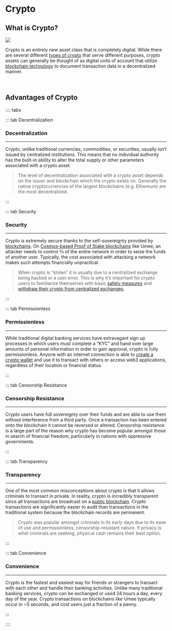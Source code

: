 # Crypto

## What is Crypto?

![](/bg/what-is-crypto.png)

Crypto is an entirely new asset class that is completely digital. While there are several different [types of crypto](/learn-the-basics/crypto-basics/types-of-crypto) that serve different purposes, crypto assets can generally be thought of as digital units of account that utilize [blockchain technology](/learn-the-basics/blockchain-basics/what-is-blockchain) to document transaction data in a decentralized manner. 

<br>

## Advantages of Crypto

:::: tabs

::: tab Decentralization

### Decentralization

****

Crypto, unlike traditional currencies, commodities, or securities, usually isn’t issued by centralized institutions. This means that no individual authority has the built-in ability to alter the total supply or other parameters associated with a crypto asset. 

> The level of decentralization associated with a crypto asset depends on the issuer and blockchain which the crypto exists on. Generally the native cryptocurrencies of the largest blockchains (e.g. Ethereum) are the most decentralized.

:::

::: tab Security

### Security

****

Crypto is extremely secure thanks to the self-sovereignty provided by [blockchains](/learn-the-basics/blockchain-basics/what-is-blockchain). On [Cosmos-based Proof of Stake blockchains](/learn-the-basics/cosmos-basics/what-is-cosmos) like Umee, an attacker needs to control ⅔ of the entire network in order to seize the funds of another user. Typically, the cost associated with attacking a network makes such attempts financially unpractical.

> When crypto is “stolen” it is usually due to a centralized exchange being hacked or a user error. This is why it’s important for crypto users to familiarize themselves with basic [safety measures](/learn-the-basics/crypto-basics/crypto-safety) and [withdraw their crypto from centralized exchanges](/users/getting-started/funding-wallet).

:::

::: tab Permissionless

### Permissionless

****

While traditional digital banking services have extravagant sign up processes in which users must complete a “KYC” and hand over large amounts of personal information in order to gain approval, crypto is fully permissionless. Anyone with an internet connection is able to [create a crypto wallet](/users/getting-started/creating-wallet) and use it to transact with others or access web3 applications, regardless of their location or financial status.

:::

::: tab Censorship Resistance

### Censorship Resistance

****

Crypto users have full sovereignty over their funds and are able to use them without interference from a third party. Once a transaction has been entered onto the blockchain it cannot be reversed or altered. Censorship resistance is a large part of the reason why crypto has become popular amongst those in search of financial freedom, particularly in nations with oppressive governments.

:::

::: tab Transparency

### Transparency

****

One of the most common misconceptions about crypto is that it allows criminals to transact in private. In reality, crypto is incredibly transparent since all transactions are broadcast on a [public blockchain](/learn-the-basics/blockchain-basics/what-is-blcokchain). Crypto transactions are significantly easier to audit than transactions in the traditional system because the blockchain records are permanent. 

> Crypto was popular amongst criminals in its early days due to its ease of use and permissionless, censorship-resistant nature. If privacy is what criminals are seeking, physical cash remains their best option.

:::

::: tab Convenience

### Convenience

****

Crypto is the fastest and easiest way for friends or strangers to transact with each other and handle their banking activities. Unlike many traditional banking services, crypto can be exchanged or used 24 hours a day, every day of the year. Crypto transactions on blockchains like Umee typically occur in ~5 seconds, and cost users just a fraction of a penny.

:::

::::